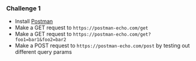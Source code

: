 ### Challenge 1
- Install [Postman](https://www.getpostman.com/downloads/)
- Make a GET request to `https://postman-echo.com/get`
- Make a GET request to `https://postman-echo.com/get?foo1=bar1&foo2=bar2`
- Make a POST request to `https://postman-echo.com/post` by testing out different query params